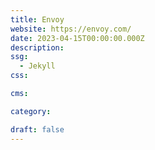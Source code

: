 ```yaml
---
title: Envoy
website: https://envoy.com/
date: 2023-04-15T00:00:00.000Z
description:
ssg:
  - Jekyll
css:

cms:

category:

draft: false
---
```

